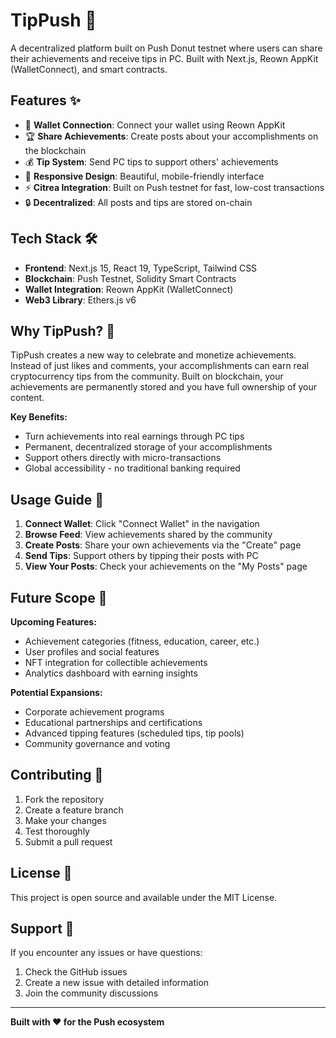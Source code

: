 # TipPush 🎉

A decentralized platform built on Push Donut testnet where users can share their achievements and receive tips in PC. Built with Next.js, Reown AppKit (WalletConnect), and smart contracts.

## Features ✨

- 🔗 **Wallet Connection**: Connect your wallet using Reown AppKit 
- 🏆 **Share Achievements**: Create posts about your accomplishments on the blockchain
- 💰 **Tip System**: Send PC tips to support others' achievements
- 📱 **Responsive Design**: Beautiful, mobile-friendly interface
- ⚡ **Citrea Integration**: Built on Push testnet for fast, low-cost transactions
- 🔒 **Decentralized**: All posts and tips are stored on-chain

## Tech Stack 🛠️

- **Frontend**: Next.js 15, React 19, TypeScript, Tailwind CSS
- **Blockchain**: Push Testnet, Solidity Smart Contracts
- **Wallet Integration**: Reown AppKit (WalletConnect)
- **Web3 Library**: Ethers.js v6


## Why TipPush? 🌟

TipPush creates a new way to celebrate and monetize achievements. Instead of just likes and comments, your accomplishments can earn real cryptocurrency tips from the community. Built on blockchain, your achievements are permanently stored and you have full ownership of your content.

**Key Benefits:**
- Turn achievements into real earnings through PC tips
- Permanent, decentralized storage of your accomplishments
- Support others directly with micro-transactions
- Global accessibility - no traditional banking required

## Usage Guide 📖

1. **Connect Wallet**: Click "Connect Wallet" in the navigation
2. **Browse Feed**: View achievements shared by the community
3. **Create Posts**: Share your own achievements via the "Create" page
4. **Send Tips**: Support others by tipping their posts with PC
5. **View Your Posts**: Check your achievements on the "My Posts" page


## Future Scope 🚀

**Upcoming Features:**
- Achievement categories (fitness, education, career, etc.)
- User profiles and social features
- NFT integration for collectible achievements
- Analytics dashboard with earning insights

**Potential Expansions:**
- Corporate achievement programs
- Educational partnerships and certifications
- Advanced tipping features (scheduled tips, tip pools)
- Community governance and voting

## Contributing 🤝

1. Fork the repository
2. Create a feature branch
3. Make your changes
4. Test thoroughly
5. Submit a pull request

## License 📝

This project is open source and available under the MIT License.

## Support 💬

If you encounter any issues or have questions:
1. Check the GitHub issues
2. Create a new issue with detailed information
3. Join the community discussions

---

**Built with ❤️ for the Push ecosystem**